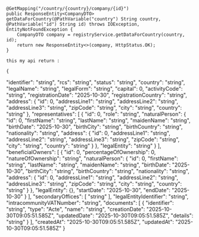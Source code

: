     @GetMapping("/country/{country}/company/{id}")
    public ResponseEntity<CompanyDTO> getDataForCountry(@PathVariable("country") String country, @PathVariable("id") String id) throws IOException, EntityNotFoundException {
        CompanyDTO company = registryService.getDataForCountry(country, id);
        return new ResponseEntity<>(company, HttpStatus.OK);
    }

	this my api return :

	{
  "identifier": "string",
  "rcs": "string",
  "status": "string",
  "country": "string",
  "legalName": "string",
  "legalForm": "string",
  "capital": 0,
  "activityCode": "string",
  "registrationDate": "2025-10-30",
  "registrationCountry": "string",
  "address": {
    "id": 0,
    "addressLine1": "string",
    "addressLine2": "string",
    "addressLine3": "string",
    "zipCode": "string",
    "city": "string",
    "country": "string"
  },
  "representatives": [
    {
      "id": 0,
      "role": "string",
      "naturalPerson": {
        "id": 0,
        "firstName": "string",
        "lastName": "string",
        "maidenName": "string",
        "birthDate": "2025-10-30",
        "birthCity": "string",
        "birthCountry": "string",
        "nationality": "string",
        "address": {
          "id": 0,
          "addressLine1": "string",
          "addressLine2": "string",
          "addressLine3": "string",
          "zipCode": "string",
          "city": "string",
          "country": "string"
        }
      },
      "legalEntity": "string"
    }
  ],
  "beneficialOwners": [
    {
      "id": 0,
      "percentageOfOwnership": 0,
      "natureOfOwnership": "string",
      "naturalPerson": {
        "id": 0,
        "firstName": "string",
        "lastName": "string",
        "maidenName": "string",
        "birthDate": "2025-10-30",
        "birthCity": "string",
        "birthCountry": "string",
        "nationality": "string",
        "address": {
          "id": 0,
          "addressLine1": "string",
          "addressLine2": "string",
          "addressLine3": "string",
          "zipCode": "string",
          "city": "string",
          "country": "string"
        }
      },
      "legalEntity": {},
      "startDate": "2025-10-30",
      "endDate": "2025-10-30"
    }
  ],
  "secondaryOffices": [
    "string"
  ],
  "legalEntityIdentifier": "string",
  "intracommunityVATNumber": "string",
  "documents": [
    {
      "identifier": "string",
      "type": "Acte",
      "name": "string",
      "creationDate": "2025-10-30T09:05:51.585Z",
      "updatedDate": "2025-10-30T09:05:51.585Z",
      "details": "string"
    }
  ],
  "createdAt": "2025-10-30T09:05:51.585Z",
  "updatedAt": "2025-10-30T09:05:51.585Z"
}
